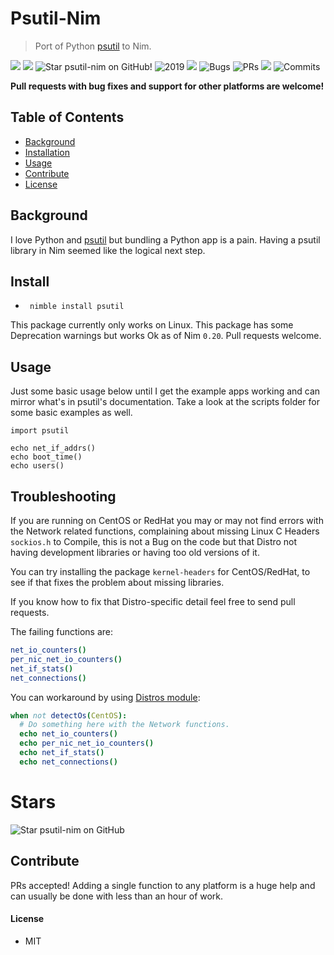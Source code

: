 # Psutil-Nim

> Port of Python [psutil](https://github.com/giampaolo/psutil) to Nim.

![](https://img.shields.io/github/languages/top/juancarlospaco/psutil-nim?style=for-the-badge)
![](https://img.shields.io/github/languages/count/juancarlospaco/psutil-nim?logoColor=green&style=for-the-badge)
![](https://img.shields.io/github/stars/juancarlospaco/psutil-nim?style=for-the-badge "Star psutil-nim on GitHub!")
![](https://img.shields.io/maintenance/yes/2019?style=for-the-badge "2019")
![](https://img.shields.io/github/languages/code-size/juancarlospaco/psutil-nim?style=for-the-badge)
![](https://img.shields.io/github/issues-raw/juancarlospaco/psutil-nim?style=for-the-badge "Bugs")
![](https://img.shields.io/github/issues-pr-raw/juancarlospaco/psutil-nim?style=for-the-badge "PRs")
![](https://img.shields.io/github/commit-activity/y/juancarlospaco/psutil-nim?style=for-the-badge)
![](https://img.shields.io/github/last-commit/juancarlospaco/psutil-nim?style=for-the-badge "Commits")

**Pull requests with bug fixes and support for other platforms are welcome!**


## Table of Contents

- [Background](#background)
- [Installation](#installation)
- [Usage](#usage)
- [Contribute](#contribute)
- [License](#license)

## Background

I love Python and [psutil](https://github.com/giampaolo/psutil) but bundling a Python app is a pain.
Having a psutil library in Nim seemed like the logical next step.

## Install

- ` nimble install psutil`

This package currently only works on Linux.
This package has some Deprecation warnings but works Ok as of Nim `0.20`. Pull requests welcome.


## Usage

Just some basic usage below until I get the example apps working and can mirror
what's in psutil's documentation. Take a look at the scripts folder for some
basic examples as well.

```
import psutil

echo net_if_addrs()
echo boot_time()
echo users()
```


## Troubleshooting

If you are running on CentOS or RedHat you may or may not find errors with the Network related functions,
complaining about missing Linux C Headers `sockios.h` to Compile,
this is not a Bug on the code but that Distro not having development libraries or having too old versions of it.

You can try installing the package `kernel-headers` for CentOS/RedHat,
to see if that fixes the problem about missing libraries.

If you know how to fix that Distro-specific detail feel free to send pull requests.

The failing functions are:

```nim
net_io_counters()
per_nic_net_io_counters()
net_if_stats()
net_connections()
```

You can workaround by using [Distros module](https://nim-lang.org/docs/distros.html#Distribution):

```nim
when not detectOs(CentOS):
  # Do something here with the Network functions.
  echo net_io_counters()
  echo per_nic_net_io_counters()
  echo net_if_stats()
  echo net_connections()
```


# Stars

![Star psutil-nim on GitHub](https://starchart.cc/juancarlospaco/psutil-nim.svg "Star psutil-nim on GitHub!")


## Contribute

PRs accepted! Adding a single function to any platform is a huge help and can usually be done with less than an hour of work.

#### License

- MIT
